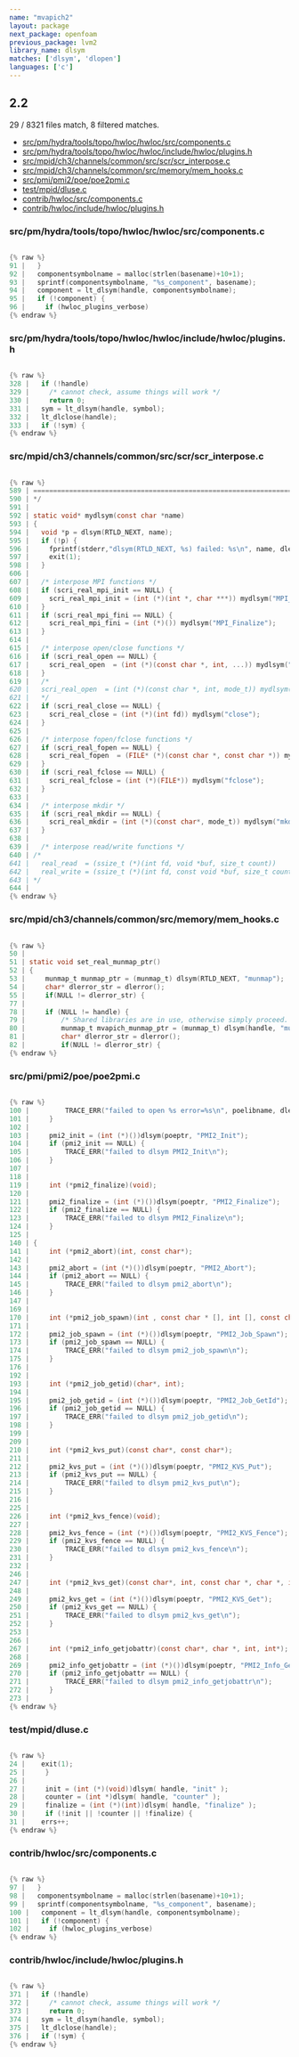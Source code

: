 ```yaml
---
name: "mvapich2"
layout: package
next_package: openfoam
previous_package: lvm2
library_name: dlsym
matches: ['dlsym', 'dlopen']
languages: ['c']
---
```

## 2.2
29 / 8321 files match, 8 filtered matches.

 - [src/pm/hydra/tools/topo/hwloc/hwloc/src/components.c](#srcpmhydratoolstopohwlochwlocsrccomponentsc)
 - [src/pm/hydra/tools/topo/hwloc/hwloc/include/hwloc/plugins.h](#srcpmhydratoolstopohwlochwlocincludehwlocpluginsh)
 - [src/mpid/ch3/channels/common/src/scr/scr_interpose.c](#srcmpidch3channelscommonsrcscrscr_interposec)
 - [src/mpid/ch3/channels/common/src/memory/mem_hooks.c](#srcmpidch3channelscommonsrcmemorymem_hooksc)
 - [src/pmi/pmi2/poe/poe2pmi.c](#srcpmipmi2poepoe2pmic)
 - [test/mpid/dluse.c](#testmpiddlusec)
 - [contrib/hwloc/src/components.c](#contribhwlocsrccomponentsc)
 - [contrib/hwloc/include/hwloc/plugins.h](#contribhwlocincludehwlocpluginsh)

### src/pm/hydra/tools/topo/hwloc/hwloc/src/components.c

```c

{% raw %}
91 |   }
92 |   componentsymbolname = malloc(strlen(basename)+10+1);
93 |   sprintf(componentsymbolname, "%s_component", basename);
94 |   component = lt_dlsym(handle, componentsymbolname);
95 |   if (!component) {
96 |     if (hwloc_plugins_verbose)
{% endraw %}

```
### src/pm/hydra/tools/topo/hwloc/hwloc/include/hwloc/plugins.h

```c

{% raw %}
328 |   if (!handle)
329 |     /* cannot check, assume things will work */
330 |     return 0;
331 |   sym = lt_dlsym(handle, symbol);
332 |   lt_dlclose(handle);
333 |   if (!sym) {
{% endraw %}

```
### src/mpid/ch3/channels/common/src/scr/scr_interpose.c

```c

{% raw %}
589 | ==============================================================================
590 | */
591 | 
592 | static void* mydlsym(const char *name)
593 | {
594 |   void *p = dlsym(RTLD_NEXT, name);
595 |   if (!p) {
596 |     fprintf(stderr,"dlsym(RTLD_NEXT, %s) failed: %s\n", name, dlerror());
597 |     exit(1);
598 |   }
606 | 
607 |   /* interpose MPI functions */
608 |   if (scri_real_mpi_init == NULL) {
609 |     scri_real_mpi_init = (int (*)(int *, char ***)) mydlsym("MPI_Init");
610 |   }
611 |   if (scri_real_mpi_fini == NULL) {
612 |     scri_real_mpi_fini = (int (*)()) mydlsym("MPI_Finalize");
613 |   }
614 | 
615 |   /* interpose open/close functions */
616 |   if (scri_real_open == NULL) {
617 |     scri_real_open  = (int (*)(const char *, int, ...)) mydlsym("open");
618 |   }
619 |   /*
620 |   scri_real_open  = (int (*)(const char *, int, mode_t)) mydlsym("open");
621 |   */
622 |   if (scri_real_close == NULL) {
623 |     scri_real_close = (int (*)(int fd)) mydlsym("close");
624 |   }
625 | 
626 |   /* interpose fopen/fclose functions */
627 |   if (scri_real_fopen == NULL) {
628 |     scri_real_fopen  = (FILE* (*)(const char *, const char *)) mydlsym("fopen");
629 |   }
630 |   if (scri_real_fclose == NULL) {
631 |     scri_real_fclose = (int (*)(FILE*)) mydlsym("fclose");
632 |   }
633 | 
634 |   /* interpose mkdir */
635 |   if (scri_real_mkdir == NULL) {
636 |     scri_real_mkdir = (int (*)(const char*, mode_t)) mydlsym("mkdir");
637 |   }
638 | 
639 |   /* interpose read/write functions */
640 | /*
641 |   real_read  = (ssize_t (*)(int fd, void *buf, size_t count))       mydlsym("read");
642 |   real_write = (ssize_t (*)(int fd, const void *buf, size_t count)) mydlsym("write");
643 | */
644 | 
{% endraw %}

```
### src/mpid/ch3/channels/common/src/memory/mem_hooks.c

```c

{% raw %}
50 | 
51 | static void set_real_munmap_ptr()
52 | {
53 |     munmap_t munmap_ptr = (munmap_t) dlsym(RTLD_NEXT, "munmap");
54 |     char* dlerror_str = dlerror();
55 |     if(NULL != dlerror_str) {
77 | 
78 |     if (NULL != handle) {
79 |         /* Shared libraries are in use, otherwise simply proceed. */
80 |         munmap_t mvapich_munmap_ptr = (munmap_t) dlsym(handle, "munmap");
81 |         char* dlerror_str = dlerror();
82 |         if(NULL != dlerror_str) {
{% endraw %}

```
### src/pmi/pmi2/poe/poe2pmi.c

```c

{% raw %}
100 |         TRACE_ERR("failed to open %s error=%s\n", poelibname, dlerror());
101 |     }
102 | 
103 |     pmi2_init = (int (*)())dlsym(poeptr, "PMI2_Init");
104 |     if (pmi2_init == NULL) {
105 |         TRACE_ERR("failed to dlsym PMI2_Init\n");
106 |     }
107 | 
118 | 
119 |     int (*pmi2_finalize)(void);
120 | 
121 |     pmi2_finalize = (int (*)())dlsym(poeptr, "PMI2_Finalize");
122 |     if (pmi2_finalize == NULL) {
123 |         TRACE_ERR("failed to dlsym PMI2_Finalize\n");
124 |     }
125 | 
140 | {
141 |     int (*pmi2_abort)(int, const char*);
142 | 
143 |     pmi2_abort = (int (*)())dlsym(poeptr, "PMI2_Abort");
144 |     if (pmi2_abort == NULL) {
145 |         TRACE_ERR("failed to dlsym pmi2_abort\n");
146 |     }
147 | 
169 | 
170 |     int (*pmi2_job_spawn)(int , const char * [], int [], const char ** [],const int [],const int [],const struct MPID_Info *[],int ,const struct MPID_Info *[],char jobId[],int ,int []);
171 | 
172 |     pmi2_job_spawn = (int (*)())dlsym(poeptr, "PMI2_Job_Spawn");
173 |     if (pmi2_job_spawn == NULL) {
174 |         TRACE_ERR("failed to dlsym pmi2_job_spawn\n");
175 |     }
176 | 
192 | 
193 |     int (*pmi2_job_getid)(char*, int);
194 | 
195 |     pmi2_job_getid = (int (*)())dlsym(poeptr, "PMI2_Job_GetId");
196 |     if (pmi2_job_getid == NULL) {
197 |         TRACE_ERR("failed to dlsym pmi2_job_getid\n");
198 |     }
199 | 
209 | 
210 |     int (*pmi2_kvs_put)(const char*, const char*);
211 | 
212 |     pmi2_kvs_put = (int (*)())dlsym(poeptr, "PMI2_KVS_Put");
213 |     if (pmi2_kvs_put == NULL) {
214 |         TRACE_ERR("failed to dlsym pmi2_kvs_put\n");
215 |     }
216 | 
225 | 
226 |     int (*pmi2_kvs_fence)(void);
227 | 
228 |     pmi2_kvs_fence = (int (*)())dlsym(poeptr, "PMI2_KVS_Fence");
229 |     if (pmi2_kvs_fence == NULL) {
230 |         TRACE_ERR("failed to dlsym pmi2_kvs_fence\n");
231 |     }
232 | 
246 | 
247 |     int (*pmi2_kvs_get)(const char*, int, const char *, char *, int, int*);
248 | 
249 |     pmi2_kvs_get = (int (*)())dlsym(poeptr, "PMI2_KVS_Get");
250 |     if (pmi2_kvs_get == NULL) {
251 |         TRACE_ERR("failed to dlsym pmi2_kvs_get\n");
252 |     }
253 | 
266 | 
267 |     int (*pmi2_info_getjobattr)(const char*, char *, int, int*);
268 | 
269 |     pmi2_info_getjobattr = (int (*)())dlsym(poeptr, "PMI2_Info_GetJobAttr");
270 |     if (pmi2_info_getjobattr == NULL) {
271 |         TRACE_ERR("failed to dlsym pmi2_info_getjobattr\n");
272 |     }
273 | 
{% endraw %}

```
### test/mpid/dluse.c

```c

{% raw %}
24 | 	exit(1);
25 |     }
26 | 
27 |     init = (int (*)(void))dlsym( handle, "init" );
28 |     counter = (int *)dlsym( handle, "counter" );
29 |     finalize = (int (*)(int))dlsym( handle, "finalize" );
30 |     if (!init || !counter || !finalize) {
31 | 	errs++;
{% endraw %}

```
### contrib/hwloc/src/components.c

```c

{% raw %}
97 |   }
98 |   componentsymbolname = malloc(strlen(basename)+10+1);
99 |   sprintf(componentsymbolname, "%s_component", basename);
100 |   component = lt_dlsym(handle, componentsymbolname);
101 |   if (!component) {
102 |     if (hwloc_plugins_verbose)
{% endraw %}

```
### contrib/hwloc/include/hwloc/plugins.h

```c

{% raw %}
371 |   if (!handle)
372 |     /* cannot check, assume things will work */
373 |     return 0;
374 |   sym = lt_dlsym(handle, symbol);
375 |   lt_dlclose(handle);
376 |   if (!sym) {
{% endraw %}

```